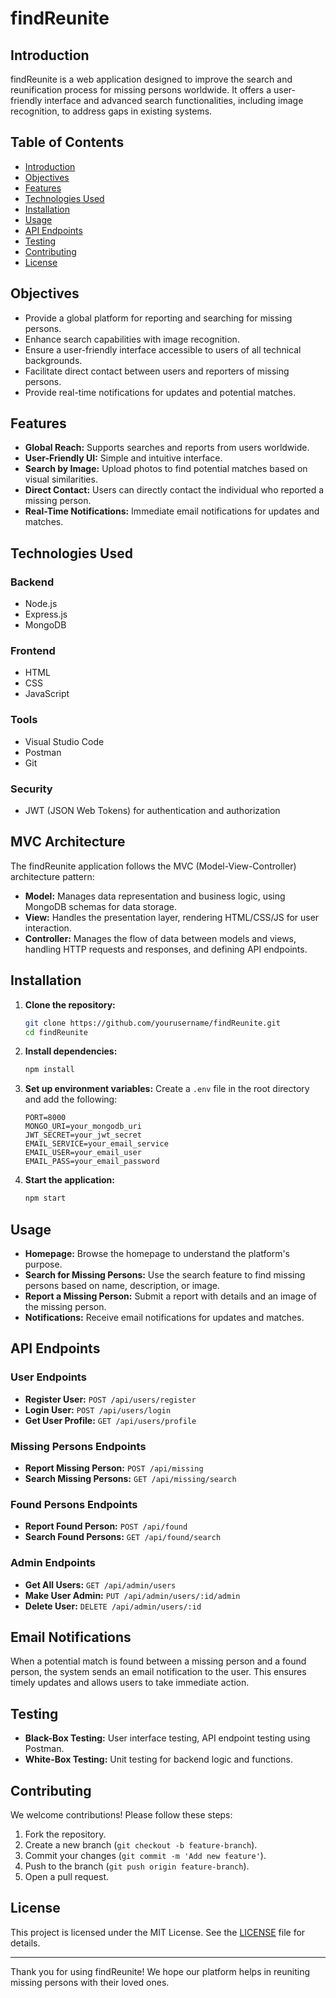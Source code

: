 # findReunite

## Introduction

findReunite is a web application designed to improve the search and reunification process for missing persons worldwide. It offers a user-friendly interface and advanced search functionalities, including image recognition, to address gaps in existing systems.

## Table of Contents

- [Introduction](#introduction)
- [Objectives](#objectives)
- [Features](#features)
- [Technologies Used](#technologies-used)
- [Installation](#installation)
- [Usage](#usage)
- [API Endpoints](#api-endpoints)
- [Testing](#testing)
- [Contributing](#contributing)
- [License](#license)

## Objectives

- Provide a global platform for reporting and searching for missing persons.
- Enhance search capabilities with image recognition.
- Ensure a user-friendly interface accessible to users of all technical backgrounds.
- Facilitate direct contact between users and reporters of missing persons.
- Provide real-time notifications for updates and potential matches.

## Features

- **Global Reach:** Supports searches and reports from users worldwide.
- **User-Friendly UI:** Simple and intuitive interface.
- **Search by Image:** Upload photos to find potential matches based on visual similarities.
- **Direct Contact:** Users can directly contact the individual who reported a missing person.
- **Real-Time Notifications:** Immediate email notifications for updates and matches.

## Technologies Used

### Backend

- Node.js
- Express.js
- MongoDB

### Frontend

- HTML
- CSS
- JavaScript

### Tools

- Visual Studio Code
- Postman
- Git

### Security

- JWT (JSON Web Tokens) for authentication and authorization

## MVC Architecture

The findReunite application follows the MVC (Model-View-Controller) architecture pattern:

- **Model:** Manages data representation and business logic, using MongoDB schemas for data storage.
- **View:** Handles the presentation layer, rendering HTML/CSS/JS for user interaction.
- **Controller:** Manages the flow of data between models and views, handling HTTP requests and responses, and defining API endpoints.

## Installation

1. **Clone the repository:**

    ```bash
    git clone https://github.com/yourusername/findReunite.git
    cd findReunite
    ```

2. **Install dependencies:**

    ```bash
    npm install
    ```

3. **Set up environment variables:**
    Create a `.env` file in the root directory and add the following:

    ```env
    PORT=8000
    MONGO_URI=your_mongodb_uri
    JWT_SECRET=your_jwt_secret
    EMAIL_SERVICE=your_email_service
    EMAIL_USER=your_email_user
    EMAIL_PASS=your_email_password
    ```

4. **Start the application:**

    ```bash
    npm start
    ```

## Usage

- **Homepage:** Browse the homepage to understand the platform's purpose.
- **Search for Missing Persons:** Use the search feature to find missing persons based on name, description, or image.
- **Report a Missing Person:** Submit a report with details and an image of the missing person.
- **Notifications:** Receive email notifications for updates and matches.

## API Endpoints

### User Endpoints

- **Register User:** `POST /api/users/register`
- **Login User:** `POST /api/users/login`
- **Get User Profile:** `GET /api/users/profile`

### Missing Persons Endpoints

- **Report Missing Person:** `POST /api/missing`
- **Search Missing Persons:** `GET /api/missing/search`

### Found Persons Endpoints

- **Report Found Person:** `POST /api/found`
- **Search Found Persons:** `GET /api/found/search`

### Admin Endpoints

- **Get All Users:** `GET /api/admin/users`
- **Make User Admin:** `PUT /api/admin/users/:id/admin`
- **Delete User:** `DELETE /api/admin/users/:id`

## Email Notifications

When a potential match is found between a missing person and a found person, the system sends an email notification to the user. This ensures timely updates and allows users to take immediate action.

## Testing

- **Black-Box Testing:** User interface testing, API endpoint testing using Postman.
- **White-Box Testing:** Unit testing for backend logic and functions.

## Contributing

We welcome contributions! Please follow these steps:

1. Fork the repository.
2. Create a new branch (`git checkout -b feature-branch`).
3. Commit your changes (`git commit -m 'Add new feature'`).
4. Push to the branch (`git push origin feature-branch`).
5. Open a pull request.

## License

This project is licensed under the MIT License. See the [LICENSE](LICENSE) file for details.

---

Thank you for using findReunite! We hope our platform helps in reuniting missing persons with their loved ones.
